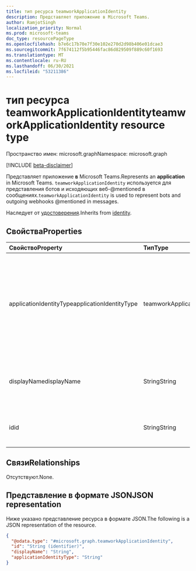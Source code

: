 ```yaml
---
title: тип ресурса teamworkApplicationIdentity
description: Представляет приложение в Microsoft Teams.
author: RamjotSingh
localization_priority: Normal
ms.prod: microsoft-teams
doc_type: resourcePageType
ms.openlocfilehash: b7e6c17b70e7f30e102e270d2d98b406e01dcae3
ms.sourcegitcommit: 7f674112f5b95446fac86d829509f889c60f1693
ms.translationtype: MT
ms.contentlocale: ru-RU
ms.lasthandoff: 06/30/2021
ms.locfileid: "53211386"
---
```

# <a name="teamworkapplicationidentity-resource-type"></a><span data-ttu-id="f29b2-103">тип ресурса teamworkApplicationIdentity</span><span class="sxs-lookup"><span data-stu-id="f29b2-103">teamworkApplicationIdentity resource type</span></span>

<span data-ttu-id="f29b2-104">Пространство имен: microsoft.graph</span><span class="sxs-lookup"><span data-stu-id="f29b2-104">Namespace: microsoft.graph</span></span>

[!INCLUDE [beta-disclaimer](../../includes/beta-disclaimer.md)]

<span data-ttu-id="f29b2-105">Представляет приложение **в** Microsoft Teams.</span><span class="sxs-lookup"><span data-stu-id="f29b2-105">Represents an **application** in Microsoft Teams.</span></span> <span data-ttu-id="f29b2-106">`teamworkApplicationIdentity` используется для представления ботов и исходяющих веб-@mentioned в сообщениях.</span><span class="sxs-lookup"><span data-stu-id="f29b2-106">`teamworkApplicationIdentity` is used to represent bots and outgoing webhooks @mentioned in messages.</span></span>


<span data-ttu-id="f29b2-107">Наследует от [удостоверения](../resources/identity.md).</span><span class="sxs-lookup"><span data-stu-id="f29b2-107">Inherits from [identity](../resources/identity.md).</span></span>

## <a name="properties"></a><span data-ttu-id="f29b2-108">Свойства</span><span class="sxs-lookup"><span data-stu-id="f29b2-108">Properties</span></span>
|<span data-ttu-id="f29b2-109">Свойство</span><span class="sxs-lookup"><span data-stu-id="f29b2-109">Property</span></span>|<span data-ttu-id="f29b2-110">Тип</span><span class="sxs-lookup"><span data-stu-id="f29b2-110">Type</span></span>|<span data-ttu-id="f29b2-111">Описание</span><span class="sxs-lookup"><span data-stu-id="f29b2-111">Description</span></span>|
|:---|:---|:---|
|<span data-ttu-id="f29b2-112">applicationIdentityType</span><span class="sxs-lookup"><span data-stu-id="f29b2-112">applicationIdentityType</span></span>|<span data-ttu-id="f29b2-113">teamworkApplicationIdentityType</span><span class="sxs-lookup"><span data-stu-id="f29b2-113">teamworkApplicationIdentityType</span></span>| <span data-ttu-id="f29b2-114">Тип ссылаемого приложения.</span><span class="sxs-lookup"><span data-stu-id="f29b2-114">Type of application that is referenced.</span></span> <span data-ttu-id="f29b2-115">Возможные значения: `aadApplication` `bot` , , , , `tenantBot` и `office365Connector` `outgoingWebhook` .</span><span class="sxs-lookup"><span data-stu-id="f29b2-115">Possible values are: `aadApplication`, `bot`, `tenantBot`, `office365Connector`, and `outgoingWebhook`.</span></span>|
|<span data-ttu-id="f29b2-116">displayName</span><span class="sxs-lookup"><span data-stu-id="f29b2-116">displayName</span></span>|<span data-ttu-id="f29b2-117">String</span><span class="sxs-lookup"><span data-stu-id="f29b2-117">String</span></span>|<span data-ttu-id="f29b2-118">Унаследованный от [удостоверения](../resources/identity.md).</span><span class="sxs-lookup"><span data-stu-id="f29b2-118">Inherited from [identity](../resources/identity.md).</span></span> <span data-ttu-id="f29b2-119">Отображение имени приложения.</span><span class="sxs-lookup"><span data-stu-id="f29b2-119">Display name of the application.</span></span> <span data-ttu-id="f29b2-120">Необязательно.</span><span class="sxs-lookup"><span data-stu-id="f29b2-120">Optional.</span></span>|
|<span data-ttu-id="f29b2-121">id</span><span class="sxs-lookup"><span data-stu-id="f29b2-121">id</span></span>|<span data-ttu-id="f29b2-122">String</span><span class="sxs-lookup"><span data-stu-id="f29b2-122">String</span></span>|<span data-ttu-id="f29b2-123">Унаследованный от [удостоверения](../resources/identity.md).</span><span class="sxs-lookup"><span data-stu-id="f29b2-123">Inherited from [identity](../resources/identity.md).</span></span> <span data-ttu-id="f29b2-124">ID приложения.</span><span class="sxs-lookup"><span data-stu-id="f29b2-124">ID of the application.</span></span>|

## <a name="relationships"></a><span data-ttu-id="f29b2-125">Связи</span><span class="sxs-lookup"><span data-stu-id="f29b2-125">Relationships</span></span>
<span data-ttu-id="f29b2-126">Отсутствуют.</span><span class="sxs-lookup"><span data-stu-id="f29b2-126">None.</span></span>

## <a name="json-representation"></a><span data-ttu-id="f29b2-127">Представление в формате JSON</span><span class="sxs-lookup"><span data-stu-id="f29b2-127">JSON representation</span></span>
<span data-ttu-id="f29b2-128">Ниже указано представление ресурса в формате JSON.</span><span class="sxs-lookup"><span data-stu-id="f29b2-128">The following is a JSON representation of the resource.</span></span>
<!-- {
  "blockType": "resource",
  "@odata.type": "microsoft.graph.teamworkApplicationIdentity"
}
-->
``` json
{
  "@odata.type": "#microsoft.graph.teamworkApplicationIdentity",
  "id": "String (identifier)",
  "displayName": "String",
  "applicationIdentityType": "String"
}
```

